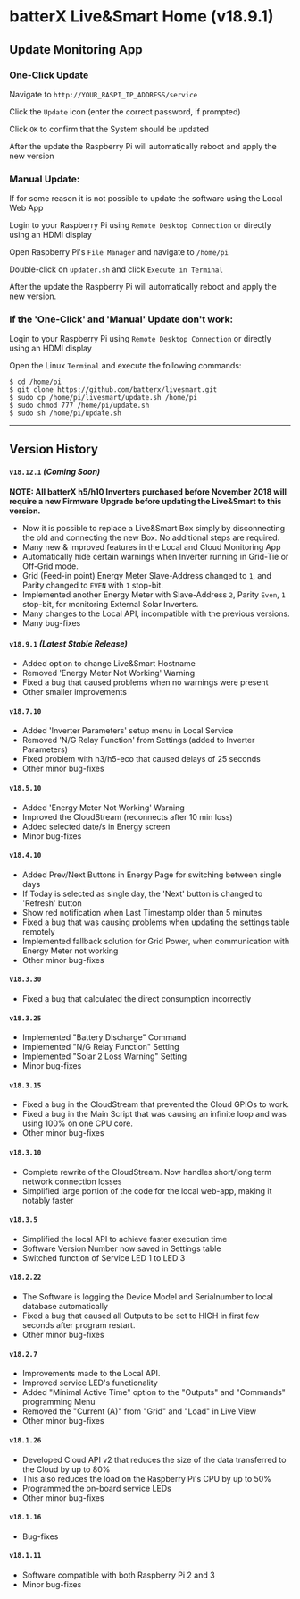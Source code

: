 # batterX Live&Smart Home (v18.9.1)

## Update Monitoring App

### One-Click Update

Navigate to `http://YOUR_RASPI_IP_ADDRESS/service`

Click the `Update` icon (enter the correct password, if prompted)

Click `OK` to confirm that the System should be updated

After the update the Raspberry Pi will automatically reboot and apply the new version

### Manual Update:

If for some reason it is not possible to update the software using the Local Web App

Login to your Raspberry Pi using `Remote Desktop Connection` or directly using an HDMI display

Open Raspberry Pi's `File Manager` and navigate to `/home/pi`

Double-click on `updater.sh` and click `Execute in Terminal`

After the update the Raspberry Pi will automatically reboot and apply the new version.

### If the 'One-Click' and 'Manual' Update don't work:

Login to your Raspberry Pi using `Remote Desktop Connection` or directly using an HDMI display

Open the Linux `Terminal` and execute the following commands:
```
$ cd /home/pi
$ git clone https://github.com/batterx/livesmart.git
$ sudo cp /home/pi/livesmart/update.sh /home/pi
$ sudo chmod 777 /home/pi/update.sh
$ sudo sh /home/pi/update.sh
```

---

## Version History

#### `v18.12.1` *(Coming Soon)*

**NOTE: All batterX h5/h10 Inverters purchased before November 2018 will require a new Firmware Upgrade before updating the Live&Smart to this version.**

- Now it is possible to replace a Live&Smart Box simply by disconnecting the old and connecting the new Box. No additional steps are required.
- Many new & improved features in the Local and Cloud Monitoring App
- Automatically hide certain warnings when Inverter running in Grid-Tie or Off-Grid mode.
- Grid (Feed-in point) Energy Meter Slave-Address changed to `1`, and Parity changed to `EVEN` with `1` stop-bit.
- Implemented another Energy Meter with Slave-Address `2`, Parity `Even`, `1` stop-bit, for monitoring External Solar Inverters.
- Many changes to the Local API, incompatible with the previous versions.
- Many bug-fixes

#### `v18.9.1` *(Latest Stable Release)*
- Added option to change Live&Smart Hostname
- Removed 'Energy Meter Not Working' Warning
- Fixed a bug that caused problems when no warnings were present
- Other smaller improvements

#### `v18.7.10`
- Added 'Inverter Parameters' setup menu in Local Service
- Removed 'N/G Relay Function' from Settings (added to Inverter Parameters)
- Fixed problem with h3/h5-eco that caused delays of 25 seconds
- Other minor bug-fixes

#### `v18.5.10`
- Added 'Energy Meter Not Working' Warning
- Improved the CloudStream (reconnects after 10 min loss)
- Added selected date/s in Energy screen
- Minor bug-fixes

#### `v18.4.10`
- Added Prev/Next Buttons in Energy Page for switching between single days
- If Today is selected as single day, the 'Next' button is changed to 'Refresh' button
- Show red notification when Last Timestamp older than 5 minutes
- Fixed a bug that was causing problems when updating the settings table remotely
- Implemented fallback solution for Grid Power, when communication with Energy Meter not working
- Other minor bug-fixes

#### `v18.3.30`
- Fixed a bug that calculated the direct consumption incorrectly

#### `v18.3.25`
- Implemented "Battery Discharge" Command
- Implemented "N/G Relay Function" Setting
- Implemented "Solar 2 Loss Warning" Setting
- Minor bug-fixes

#### `v18.3.15`
- Fixed a bug in the CloudStream that prevented the Cloud GPIOs to work.
- Fixed a bug in the Main Script that was causing an infinite loop and was using 100% on one CPU core.
- Other minor bug-fixes

#### `v18.3.10`
- Complete rewrite of the CloudStream. Now handles short/long term network connection losses
- Simplified large portion of the code for the local web-app, making it notably faster

#### `v18.3.5`
- Simplified the local API to achieve faster execution time
- Software Version Number now saved in Settings table
- Switched function of Service LED 1 to LED 3

#### `v18.2.22`
- The Software is logging the Device Model and Serialnumber to local database automatically
- Fixed a bug that caused all Outputs to be set to HIGH in first few seconds after program restart.
- Other minor bug-fixes

#### `v18.2.7`
- Improvements made to the Local API.
- Improved service LED's functionality
- Added "Minimal Active Time" option to the "Outputs" and "Commands" programming Menu
- Removed the "Current (A)" from "Grid" and "Load" in Live View
- Other minor bug-fixes

#### `v18.1.26`
- Developed Cloud API v2 that reduces the size of the data transferred to the Cloud by up to 80%
- This also reduces the load on the Raspberry Pi's CPU by up to 50%
- Programmed the on-board service LEDs
- Other minor bug-fixes

#### `v18.1.16`
- Bug-fixes

#### `v18.1.11`
- Software compatible with both Raspberry Pi 2 and 3
- Minor bug-fixes
